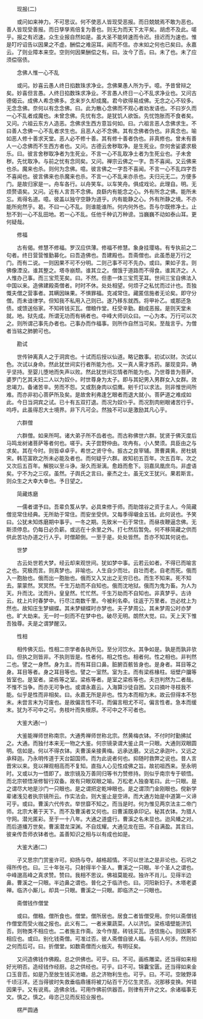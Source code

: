 <!-- { "loadSidebar": true } -->
　　现报(二)

　　或问如来神力。不可思议。何不使恶人皆现受恶报。而日兢兢焉不敢为恶也。善人皆现受善报。而日孳孳焉倍复为善也。则无为而天下太平矣。胡虑不及此。嗟乎。报之有迟速。众生业报自然如是。虽大圣不能转速而令迟。扭迟而为速也。惟是叮咛诏告以因果之不虚。酬偿之难逭耳。闻而不信。亦末如之何也已矣曰。永嘉云。了则业障本来空。空则何因果酬偿之有。曰。汝今了否。曰。未了也。未了应须偿宿债。

　　念佛人惟一心不乱

　　或问。妙喜云愚人终日掐数珠求净业。念佛果愚人所为乎。噫。予昔曾辩之矣。妙喜但言愚。人终日掐数珠求净业。不言愚人终日一心不乱求净业也。又问古德偈云。成佛人希念佛多。念来岁久却成魔。君今欲得易成佛。无念之心不较多。无念念佛。奈何以有念念佛。曰。此为散心念佛而不观心者劝发语也。不曰岁久而一心不乱者成魔也。未曾念佛。先忧有念。是犹饥人欲饭。先忧饱胀而不食者矣。又问。六祖云东方人造恶。念佛求生西方意旨何如。曰。六祖言恶人念佛求生。不曰善人念佛一心不乱者求生也。且恶人必不念佛。其有念佛者伪也。非真念也。喻如恶人修十善求天堂。恶人必不修十善。其有修十善者伪也。非真修也。曾未有善人一心念佛而不生西方者也。又问。古德云舍秽取净。是生死业。奈何舍娑婆求极乐。曰。彼言舍秽取净者为生死业。不言一心不乱取净土者为生死业也。子未舍秽。先忧取净。与前之忧有念同矣。又问。禅宗云佛之一字。吾不喜闻。又云佛来也杀。魔来也杀。则何为念佛。噫。彼言佛之一字吾不喜闻。不言一心不乱四字吾不喜闻也。彼言佛来也杀魔来也杀。不言一心不乱来亦杀也。夫归元无二。方便多门。是故归家是一。舟车各行。以舟笑车。以车笑舟。俱成戏论。此理自。明。无烦赘语矣。又问。近有人言吾不念佛。良繇内有能念之心。外有所念之佛。能所未忘。焉得名道。噫。彼盖以独守空静为道乎。内有能静之心。外有所静之境。不亦能所宛然乎。曷。不曰一心不乱。则谁能谁所。何内何外也。吾与尔既修净土。止愁不到一心不乱田地。若一心不乱。任他千种讥万种谤。当巍巍不动如泰山耳。更何疑哉。

　　修福

　　古有偈。修慧不修福。罗汉应供薄。修福不修慧。象身挂璎珞。有专执前之二句者。终日营营惟勤募化。曰吾造佛也。吾建殿也。吾斋僧也。此虽悉是万行之门。而有二说。一则因果不可不分明。二则己事不可不先办。或曰。果如子言。则佛像湮没。谁其整之。塔寺崩颓。谁其立之。僧饿于道路而不得食。谁其济之。人人惟办己事。而三宝荒芜矣。曰。不然。但患一体三宝荒芜耳。世间三宝自佛法入中国以来。造佛建殿斋僧者。时时不休。处处相望。何烦子之私忧而过计也。吾独慨夫僧之营事者。其瞒因昧果。不惧罪福。克减常住。藏匿信施者无论矣。即守分僧。而未谙律学。但知我不私用入己则已。遂乃移东就西。将甲补乙。或那还急债。或馈送俗家。不知砖钱买瓦。僧粮作堂。枉受辛勤。翻成恶报。是则天堂未就。地。狱先成。所谓无功而有祸者也。中峰大师训众曰。一心为本。万行可以次之。则所谓己事先办者也。己事办而作福事。则所作自然当可矣。至哉言乎。为僧者当铭之肺腑可也。

　　勘试

　　世传钟离真人之于洞宾也。十试而后授以仙道。略记数事。初试以财。次试以色。次试以身命。然此犹世间实行者所能为也。又一真人需才炼药。屡现变异。确乎坚持。至婴儿堕地而失声以败。然此犹世间忘情者所能为也。乃世尊昔为菩萨。婆罗门乞其夫妇二人以为奴仆。时世尊身为太子。即与其妃男入男群女入女群。效忠竭力。备诸苦辛。劳而不怨。又或割身肉以偿鹰。剜千灯以求法。则非惟世间所难。而亦非初心菩萨所及矣。是故舍利弗逢乞眼者而退大就小。菩萨道之难成如此。今日当洞宾之试。已十有五双打退。而况为奴仆乎。而况割肉剜眼诸苦行乎。呜呼。此虽得忍大士境界。非下凡可企。然独不可以是激励其凡心乎。

　　六群僧

　　六群僧。如来所呵。诸大弟子所不齿者也。而古称佛世六群。犹贤于佛灭度后马鸣龙树诸菩萨等者何也。嗟乎。夫子尝野仲由。攻冉有。小人樊须。具臣由之与求矣。其在今时。则皆卓卓乎。希世之贤守令。振古之良宰辅。萧曹龚黄。房杜姚宋。韩范富欧之所未必能及者也。而何疑乎六群。故知初五百年。次五百年。次之又次后五百年。解脱以至斗诤。渐久而渐漓。愈趋而愈下。羽嘉凤凰庶鸟。非虚语矣。宁不为之三叹。虽然。子舆氏之言曰。豪杰之士。虽无文王犹兴。果若斯言。则众生之大幸大幸也。予日望之。

　　简藏炼磨

　　一儒者谓予曰。吾辈负笈从学。必具束修于师。而助馆谷之资于主人。今简藏僧览常住经典。无所助于常住。而安坐受供。又每季得嚫金五钱。此何说也。予笑曰。公犹未知炼磨期中事乎。一冬之期。先致米一石于常住。而昼夜鞭逼念佛。无斯须停息。仍每日必负薪。或远在十余里之外。打七然后暂免。何不移简藏之供而供此苦功办道之行人乎。时僧颠倒。一至于是。处处皆然。吾亦不知其何说也。

　　世梦

　　古云处世若大梦。经云却来观世间。犹如梦中事。云若云如者。不得已而喻言之也。究极而言。则真梦也。非喻也。人生自少而壮。自壮而老。自老而死。俄而入一胞胎也。俄而出一胞胎也。俄而又入又出之无穷已也。而生不知来。死不知去。蒙蒙然。冥冥然。千生万劫而不自知也。俄而沈地狱。俄而为鬼为畜。为人为天。升而沈。沈而升。皇皇然。忙忙然。千生万劫而不自知也。非真梦乎。古诗云。枕上片时春梦中。行尽江南数千里。今被利名牵。往返于万里者。岂必枕上为然也。故知庄生梦蝴蝶。其未梦蝴蝶时亦梦也。夫子梦周公。其未梦周公时亦梦也。旷大劫来。无一时一刻而不在梦中也。破尽无明。朗然大觉。曰。天上天下惟吾独尊。夫是之谓梦醒汉。

　　性相

　　相传佛灭后。性相二宗学者各执所见。至分河饮水。其争如是。孰是而孰非欤曰。但执之则皆非。不执则皆是。性者何。相之性也。相者何。性之相也。非判然二也。譬之一身然。身为主。而有耳目口鼻。脏腑百骸皆身也。是身者。耳目等之身。耳目等者。身之耳目等也。譬之一室然。室为主。而有梁栋椽柱。垣壁户牖等皆室也。是室者。梁栋等之室。梁栋等者。是室之梁栋等也。夫岂判然为二者哉。不惟不当争。而亦无可争也。或谓永嘉云。入海算沙徒自困。又曰摘叶寻枝我不能。似乎是性而非相矣。曰。永嘉无所是非也。性为本而相为末。故云但得本不愁末。未尝言末为可废也。是故偏言性不可。而偏言相尤不可。偏言性者。急本而缓末。犹为不可中之可。务枝叶而失根原。不可中之不可者也。

　　大鉴大通(一)

　　大鉴能禅师世称南宗。大通秀禅师世称北宗。然黄梅衣钵。不付时时勤拂拭之。大通。而独付本来无一物之大鉴。何宗镜录谓大鉴止具一只眼。大通则双眼圆明。信如是。何以不得衣钵。夫曹溪亲接黄梅。远承达磨。又远之承迦叶。又远之承释迦。乃永明传道于天台韶国师。而为此说者何也。抑随时救弊之说也。昔人言晋宋以来。竞以禅观相高而不复知。直指人心见性成佛之旨。故初祖西来。至永明时。又或以为一悟即了。故宗镜及万善同归等书力赞修持。则似乎南宗专于顿悟。而北宗顿悟渐修智行双备。故有只眼双眼之喻。万松老人独奋笔曰。此一只眼。是之谓尽大地是沙门一只眼也。是之谓把定乾坤眼也。是之谓顶门金刚眼也。傥新学辈诸浅见者执宗镜所云。作实法会。则大鉴止是空谛。而大通方始是中道第一义谛可乎。或曰。曹溪六代传衣。举世靡不知之。而当是时。何为惟见两京法主二帝门师。北宗大著于天下。而不及曹溪者又何也。曰曹溪既承印记。秘其衣钵。为猎人守网。潜光匿彩。至于一十八年。大通之道盛行。曹溪之名未显也。迨风幡之对。而后道播万世矣。曹溪潜龙深渊。不自炫耀。大通见龙在田。不自满盈。其言曰。彼亲传吾师衣钵者也。盖善知识之相与以有成也如是。

　　大鉴大通(二)

　　子又思宗门赏鉴许可。抑扬与夺。越格超情。不可以世法之是非论也。石巩之得所传也。曰。三十年张弓。只射得半个圣人。曹溪之一只眼。半个圣人之谓也。中峰邈高峰之真求赞。赞曰。我相不思议。佛祖莫能视。独许不肖儿。见得半边鼻。曹溪之一只眼。半边鼻之谓也。普化之于临济也。曰。河阳新妇子。木塔老婆禅。临济小厮儿。却具一只眼。曹溪之一只眼。即临济之一只眼也。

　　斋僧钱作僧堂

　　或曰。僧粮。僧所食也。僧堂。僧所居也。居食二者皆僧受用。奈何以斋僧钱作僧堂而受火枷之报也。此义有二。一者米粟蔬菜。人以济饥。梁栋墙壁能济饥否。则物类不相应也。二者施主作斋。汝今作屋。砖钱买瓦。违信施心。则因果不相应也。或曰。别化钱斋僧。可准过否。彼人斋僧自彼人福。与前人何涉。然则如之何而后可。曰。折僧堂。如数斋僧而火枷灭。有明征矣。

　　又问造佛钱作佛殿。总之供佛也。可乎。曰。不可。画栋雕梁。还当得如来相好光明否。造经钱作经厨。总之供经也。可乎。曰不可。锦囊宝匮。还当得如来金口玉音否。如是乃至放生钱买池塘。总之济物利生也。可乎。曰。不可。空陂野泽千顷汪洋。还当得彼时失救垂临鼎镬将被刀砧百千万亿生灵否。况那移变换。舛错因果乎。又有说焉。造佛余钱。可用作佛前供器否。则律有开许之文。余诸福事无文。慎之。慎之。毋恣己见而反招业报也。

　　楞严圆通

